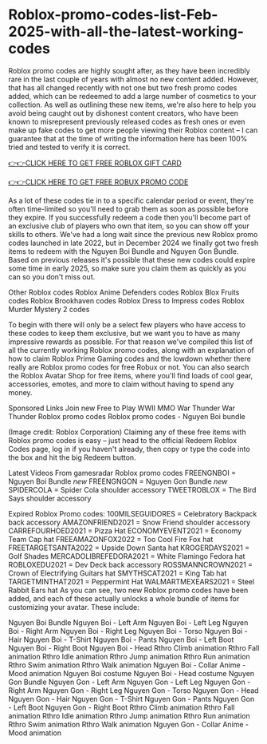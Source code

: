 # Roblox-promo-codes-list-Feb-2025-with-all-the-latest-working-codes


Roblox promo codes are highly sought after, as they have been incredibly rare in the last couple of years with almost no new content added. However, that has all changed recently with not one but two fresh promo codes added, which can be redeemed to add a large number of cosmetics to your collection. As well as outlining these new items, we're also here to help you avoid being caught out by dishonest content creators, who have been known to misrepresent previously released codes as fresh ones or even make up fake codes to get more people viewing their Roblox content – I can guarantee that at the time of writing the information here has been 100% tried and tested to verify it is correct.

[👉👉CLICK HERE TO GET FREE ROBLOX GIFT CARD](https://shorter.me/nVzTR) 


[👉👉CLICK HERE TO GET FREE ROBUX PROMO CODE](https://shorter.me/GcFa6)


As a lot of these codes tie in to a specific calendar period or event, they're often time-limited so you'll need to grab them as soon as possible before they expire. If you successfully redeem a code then you'll become part of an exclusive club of players who own that item, so you can show off your skills to others. We've had a long wait since the previous new Roblox promo codes launched in late 2022, but in December 2024 we finally got two fresh items to redeem with the Nguyen Boi Bundle and Nguyen Gon Bundle. Based on previous releases it's possible that these new codes could expire some time in early 2025, so make sure you claim them as quickly as you can so you don't miss out.

Other Roblox codes
Roblox Anime Defenders codes
Roblox Blox Fruits codes
Roblox Brookhaven codes
Roblox Dress to Impress codes
Roblox Murder Mystery 2 codes

To begin with there will only be a select few players who have access to these codes to keep them exclusive, but we want you to have as many impressive rewards as possible. For that reason we've compiled this list of all the currently working Roblox promo codes, along with an explanation of how to claim Roblox Prime Gaming codes and the lowdown whether there really are Roblox promo codes for free Robux or not. You can also search the Roblox Avatar Shop for free items, where you'll find loads of cool gear, accessories, emotes, and more to claim without having to spend any money.

Sponsored Links
Join new Free to Play WWII MMO War Thunder
War Thunder
Roblox promo codes
Roblox promo codes - Nguyen Boi bundle

(Image credit: Roblox Corporation)
Claiming any of these free items with Roblox promo codes is easy – just head to the official Redeem Roblox Codes page, log in if you haven't already, then copy or type the code into the box and hit the big Redeem button.

Latest Videos From gamesradar
Roblox promo codes
FREENGNBOI = Nguyen Boi Bundle *new*
FREENGNGON = Nguyen Gon Bundle *new*
SPIDERCOLA = Spider Cola shoulder accessory
TWEETROBLOX = The Bird Says shoulder accessory

Expired Roblox Promo codes:
100MILSEGUIDORES = Celebratory Backpack back accessory
AMAZONFRIEND2021 = Snow Friend shoulder accessory
CARREFOURHOED2021 = Pizza Hat
ECONOMYEVENT2021 = Economy Team Cap hat
FREEAMAZONFOX2022 = Too Cool Fire Fox hat
FREETARGETSANTA2022 = Upside Down Santa hat
KROGERDAYS2021 = Golf Shades
MERCADOLIBREFEDORA2021 = White Flamingo Fedora hat
ROBLOXEDU2021 = Dev Deck back accessory
ROSSMANNCROWN2021 = Crown of Electrifying Guitars hat
SMYTHSCAT2021 = King Tab hat
TARGETMINTHAT2021 = Peppermint Hat
WALMARTMEXEARS2021 = Steel Rabbit Ears hat
As you can see, two new Roblox promo codes have been added, and each of these actually unlocks a whole bundle of items for customizing your avatar. These include:

Nguyen Boi Bundle
Nguyen Boi - Left Arm
Nguyen Boi - Left Leg
Nguyen Boi - Right Arm
Nguyen Boi - Right Leg
Nguyen Boi - Torso
Nguyen Boi - Hair
Nguyen Boi - T-Shirt
Nguyen Boi - Pants
Nguyen Boi - Left Boot
Nguyen Boi - Right Boot
Nguyen Boi - Head
Rthro Climb animation
Rthro Fall animation
Rthro Idle animation
Rthro Jump animation
Rthro Run animation
Rthro Swim animation
Rthro Walk animation
Nguyen Boi - Collar
Anime - Mood animation
Nguyen Boi costume
Nguyen Boi - Head costume
Nguyen Gon Bundle
Nguyen Gon - Left Arm
Nguyen Gon - Left Leg
Nguyen Gon - Right Arm
Nguyen Gon - Right Leg
Nguyen Gon - Torso
Nguyen Gon - Head
Nguyen Gon - Hair
Nguyen Gon - T-Shirt
Nguyen Gon - Pants
Nguyen Gon - Left Boot
Nguyen Gon - Right Boot
Rthro Climb animation
Rthro Fall animation
Rthro Idle animation
Rthro Jump animation
Rthro Run animation
Rthro Swim animation
Rthro Walk animation
Nguyen Gon - Collar
Anime - Mood animation
